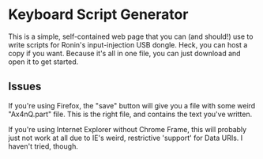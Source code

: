 # Keyboard Script Generator #

This is a simple, self-contained web page that you can (and should!) use to
write scripts for Ronin's input-injection USB dongle. Heck, you can host a copy
if you want. Because it's all in one file, you can just download and open it to
get started.

## Issues ##

If you're using Firefox, the "save" button will give you a file with some weird
"Ax4nQ.part" file. This is the right file, and contains the text you've written.

If you're using Internet Explorer without Chrome Frame, this will probably just
not work at all due to IE's weird, restrictive 'support' for Data URIs. I
haven't tried, though.